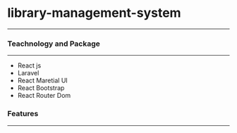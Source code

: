 # library-management-system
---

### Teachnology and Package
---
- React js
- Laravel
- React Maretial UI
- React Bootstrap
- React Router Dom


### Features
---

